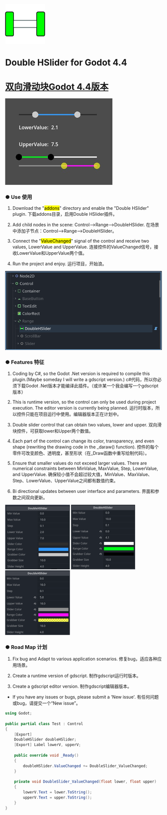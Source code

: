 <img src="image\icon.png" title="" alt="" data-align="center">

# Double HSlider for Godot 4.4

# <u>双向滑动块Godot 4.4版本</u>

<img title="" src="image\pic1.jpg" alt="" data-align="center">

### ● Use 使用

1. Download the "<mark>addons</mark>" directory and enable the "Double HSlider" plugin.
   下载addons目录，启用Double HSlider插件。

2. Add child nodes in the scene: Control-->Range-->DoubleHSlider.
   在场景中添加子节点：Control-->Range-->DoubleHSlider。

3. Connect the "<mark>ValueChanged</mark>" signal of the control and receive two values, LowerValue and UpperValue.
   连接控件的ValueChanged信号，接收LowerValue和UpperValue两个值。

4. Run the project and enjoy.
   运行项目，开始浪。

![](image/pic2.png)

### ● Features 特征

1. Coding by C#, so the Godot .Net version is required to compile this plugin.(Maybe someday I will write a gdscript version.)
   c#代码，所以你必须下载Godot .Net版本才能编译此插件。（或许某一个我会编写一个gdscript版本）

2. This is runtime version, so the control can only be used during project execution. The editor version is currently being planned.
   运行时版本，所以控件只能在项目运行中使用。编辑器版本正在计划中。

3. Double slider control that can obtain two values, lower and upper.
   双向滑块控件，可获取lower和Upper两个数值。

4. Each part of the control can change its color, transparency, and even shape (rewriting the drawing code in the _daraw() function).
   控件的每个零件可改变颜色、透明度，甚至形状（在_Draw函数中重写绘制代码）。

5. Ensure that smaller values do not exceed larger values. There are numerical constraints between MinValue, MaxValue, Step, LowerValue, and UpperValue.
   确保较小值不会超过较大值，MinValue、MaxValue、Step、LowerValue、UpperValue之间都有数值约束。

6. Bi directional updates between user interface and parameters.
   界面和参数之间双向更新。

<img title="" src="image/pic3.png" alt="" width="208"> <img title="" src="image/pic4.png" alt="" width="206"> <img title="" src="image/pic5.png" alt="" width="208">

### ● Road Map 计划

1. Fix bug and Adapt to various application scenarios.
   修复bug，适应各种应用场景。

2. Create a runtime version of gdscript.
   制作gdscript运行时版本。

3. Create a gdscript editor version.
   制作gdscript编辑器版本。
- If you have any issues or bugs, please submit a 'New issue'.
  有任何问题或bug，请提交一个“New issue”。

```cs
using Godot;

public partial class Test : Control
{
    [Export]
    DoubleHSlider doubleHSlider;
    [Export] Label lowerV, upperV;

    public override void _Ready()
    {
        doubleHSlider.ValueChanged += DoubleSlider_ValueChanged;
    }

    private void DoubleSlider_ValueChanged(float lower, float upper)
    {
        lowerV.Text = lower.ToString();
        upperV.Text = upper.ToString();
    }
}
```
